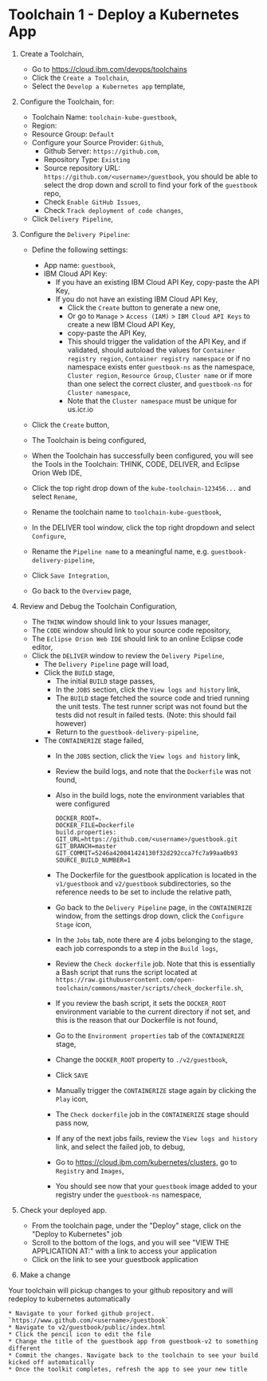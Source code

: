 # Toolchain 1 - Deploy a Kubernetes App

1. Create a Toolchain,
    * Go to https://cloud.ibm.com/devops/toolchains
    * Click the `Create a Toolchain`,
    * Select the `Develop a Kubernetes app` template,
    
2. Configure the Toolchain, for:

    * Toolchain Name: `toolchain-kube-guestbook`,
    * Region: <default>
    * Resource Group: `Default`
    * Configure your Source Provider: `Github`,
        * Github Server: `https://github.com`,
        * Repository Type: `Existing`
        * Source repository URL: `https://github.com/<username>/guestbook`, you should be able to select the drop down and scroll to find your fork of the `guestbook` repo,
        * Check `Enable GitHub Issues`,
        * Check `Track deployment of code changes`,
    * Click `Delivery Pipeline`,

3. Configure the `Delivery Pipeline`:
    
    * Define the following settings:
        * App name: `guestbook`,
        * IBM Cloud API Key:
            * If you have an existing IBM Cloud API Key, copy-paste the API Key,
            * If you do not have an existing IBM Cloud API Key,
                * Click the `Create` button to generate a new one,
                * Or go to `Manage` > `Access (IAM)` > `IBM Cloud API Keys` to create a new IBM Cloud API Key,
                * copy-paste the API Key,
                * This should trigger the validation of the API Key, and if validated, should autoload the values for `Container registry region`, `Container registry namespace` or if no namespace exists enter `guestbook-ns` as the namespace, `Cluster region`, `Resource Group`, `Cluster name` or if more than one select the correct cluster, and `guestbook-ns` for `Cluster namespace`,
                * Note that the `Cluster namespace` must be unique for us.icr.io
    * Click the `Create` button,

    * The Toolchain is being configured,
    * When the Toolchain has successfully been configured, you will see the Tools in the Toolchain: THINK, CODE, DELIVER, and Eclipse Orion Web IDE,
    * Click the top right drop down of the `kube-toolchain-123456...` and select `Rename`,
    * Rename the toolchain name to `toolchain-kube-guestbook`,
    * In the DELIVER tool window, click the top right dropdown and select `Configure`,
    * Rename the `Pipeline name` to a meaningful name, e.g. `guestbook-delivery-pipeline`,
    * Click `Save Integration`,
    * Go back to the `Overview` page,


4. Review and Debug the Toolchain Configuration,
    * The `THINK` window should link to your Issues manager,
    * The `CODE` window should link to your source code repository,
    * The `Eclipse Orion Web IDE` should link to an online Eclipse code editor,
    * Click the `DELIVER` window to review the `Delivery Pipeline`,
        * The `Delivery Pipeline` page will load,
        * Click the `BUILD` stage,
            * The initial `BUILD` stage passes,
            * In the `JOBS` section, click the `View logs and history` link,
            * The `BUILD` stage fetched the source code and tried running the unit tests. The test runner script was not found but the tests did not result in failed tests. (Note: this should fail however)
            * Return to the `guestbook-delivery-pipeline`,
        * The `CONTAINERIZE` stage failed,
            * In the `JOBS` section, click the `View logs and history` link,
            * Review the build logs, and note that the `Dockerfile` was not found,
            * Also in the build logs, note the environment variables that were configured

                ```
                DOCKER_ROOT=.
				DOCKER_FILE=Dockerfile
				build.properties:
				GIT_URL=https://github.com/<username>/guestbook.git
				GIT_BRANCH=master
				GIT_COMMIT=5246a420041424130f32d292cca7fc7a99aa0b93
				SOURCE_BUILD_NUMBER=1
                ```

            * The Dockerfile for the guestbook application is located in the `v1/guestbook` and `v2/guestbook` subdirectories, so the reference needs to be set to include the relative path,
            * Go back to the `Delivery Pipeline` page, in the `CONTAINERIZE` window, from the settings drop down, click the `Configure Stage` icon,
            * In the `Jobs` tab, note there are 4 jobs belonging to the stage, each job corresponds to a step in the `Build logs`,
            * Review the `Check dockerfile` job. Note that this is essentially a Bash script that runs the script located at `https://raw.githubusercontent.com/open-toolchain/commons/master/scripts/check_dockerfile.sh`,
            * If you review the bash script, it sets the `DOCKER_ROOT` environment variable to the current directory if not set, and this is the reason that our Dockerfile is not found, 
            * Go to the `Environment properties` tab of the `CONTAINERIZE` stage, 
            * Change the `DOCKER_ROOT` property to `./v2/guestbook`,
            * Click `SAVE`

            * Manually trigger the `CONTAINERIZE` stage again by clicking the `Play` icon,
            * The `Check dockerfile` job in the `CONTAINERIZE` stage should pass now,
            * If any of the next jobs fails, review the `View logs and history` link, and select the failed job, to debug,
            * Go to https://cloud.ibm.com/kubernetes/clusters, go to `Registry` and `Images`,
            * You should see now that your `guestbook` image added to your registry under the `guestbook-ns` namespace,
        
5. Check your deployed app.
    * From the toolchain page, under the "Deploy" stage, click on the "Deploy to Kubernetes" job
    * Scroll to the bottom of the logs, and you will see "VIEW THE APPLICATION AT:" with a link to access your application
    * Click on the link to see your guestbook application

6. Make a change
    
Your toolchain will pickup changes to your github repository and will redeploy to kubernetes automatically

    * Navigate to your forked github project. `https://www.github.com/<username>/guestbook`
    * Navigate to v2/guestbook/public/index.html
    * Click the pencil icon to edit the file
    * Change the title of the guestbook app from guestbook-v2 to something different
    * Commit the changes. Navigate back to the toolchain to see your build kicked off automatically
    * Once the toolkit completes, refresh the app to see your new title



